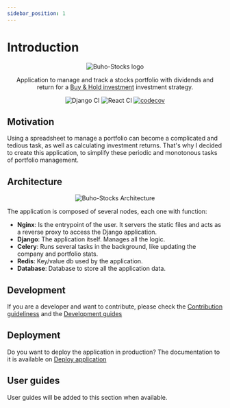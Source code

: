 ```yaml
---
sidebar_position: 1
---
```


# Introduction

<p align="center"><img src="/buho-stocks/img/logo.png" alt="Buho-Stocks logo" style={{width: 200 }}/></p>

<p align="center">Application to manage and track a stocks portfolio with dividends and return for a <a href="https://en.wikipedia.org/wiki/Buy_and_hold" title="Wikipedia">Buy & Hold investment</a> investment strategy.</p>

<p align="center">
<img src="https://github.com/bocabitlabs/buho-stocks/actions/workflows/django.yml/badge.svg" href="https://github.com/bocabitlabs/buho-stocks/actions/workflows/django.yml" alt="Django CI"/> <img src="https://github.com/bocabitlabs/buho-stocks/actions/workflows/react.yml/badge.svg" href="https://github.com/bocabitlabs/buho-stocks/actions/workflows/react.yml" alt="React CI"/> <a href="https://codecov.io/gh/bocabitlabs/buho-stocks" title="CodeCov"><img src="https://codecov.io/gh/bocabitlabs/buho-stocks/branch/main/graph/badge.svg" alt="codecov"/></a>
</p>

## Motivation

Using a spreadsheet to manage a portfolio can become a complicated and tedious task, as well as calculating investment returns. That's why I decided to create this application, to simplify these periodic and monotonous tasks of portfolio management.

## Architecture

<p align="center"><img src="/buho-stocks/img/buho-stocks-architecture.png" alt="Buho-Stocks Architecture" style={{width: 600 }}/></p>

The application is composed of several nodes, each one with function:

- **Nginx**: Is the entrypoint of the user. It servers the static files and acts as a reverse proxy to access the Django application.
- **Django**: The application itself. Manages all the logic.
- **Celery**: Runs several tasks in the background, like updating the company and portfolio stats.
- **Redis**: Key/value db used by the application.
- **Database**: Database to store all the application data.

## Development

If you are a developer and want to contribute, please check the [Contribution guideliness](https://github.com/bocabitlabs/buho-stocks/blob/main/.github/CONTRIBUTING.md) and the [Development guides](/docs/development/requirements)

## Deployment

Do you want to deploy the application in production? The documentation to it is available on [Deploy application](/docs/deploy-application/introduction)

## User guides

User guides will be added to this section when available.